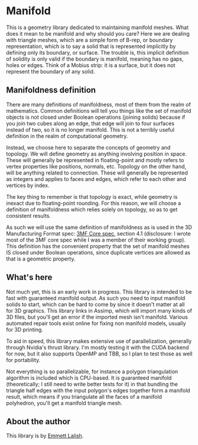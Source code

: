 # Manifold

This is a geometry library dedicated to maintaining manifold meshes. What does it mean to be manifold and why should you care? Here we are dealing with triangle meshes, which are a simple form of B-rep, or boundary representation, which is to say a solid that is represented implicitly by defining only its boundary, or surface. The trouble is, this implicit definition of solidity is only valid if the boundary is manifold, meaning has no gaps, holes or edges. Think of a Mobius strip: it is a surface, but it does not represent the boundary of any solid. 

## Manifoldness definition

There are many definitions of manifoldness, most of them from the realm of mathematics. Common definitions will tell you things like the set of manifold objects is not closed under Boolean operations (joining solids) because if you join two cubes along an edge, that edge will join to four surfaces instead of two, so it is no longer manifold. This is not a terribly useful definition in the realm of computational geometry. 

Instead, we choose here to separate the concepts of geometry and topology. We will define geometry as anything involving position in space. These will generally be represented in floating-point and mostly refers to vertex properties like positions, normals, etc. Topology on the other hand, will be anything related to connection. These will generally be represented as integers and applies to faces and edges, which refer to each other and vertices by index. 

The key thing to remember is that topology is exact, while geometry is inexact due to floating-point rounding. For this reason, we will choose a definition of manifoldness which relies solely on topology, so as to get consistent results. 

As such we will use the same definition of manifoldness as is used in the 3D Manufacturing Format spec: [3MF Core spec](https://github.com/3MFConsortium/spec_core/blob/master/3MF%20Core%20Specification.md), section 4.1 (disclosure: I wrote most of the 3MF core spec while I was a member of their working group). This definition has the convenient property that the set of manifold meshes IS closed under Boolean operations, since duplicate vertices are allowed as that is a geometric property. 

## What's here

Not much yet, this is an early work in progress. This library is intended to be fast with guaranteed manifold output. As such you need to input manifold solids to start, which can be hard to come by since it doesn't matter at all for 3D graphics. This library links in Assimp, which will import many kinds of 3D files, but you'll get an error if the imported mesh isn't manifold. Various automated repair tools exist online for fixing non manifold models, usually for 3D printing. 

To aid in speed, this library makes extensive use of parallelization, generally through Nvidia's thrust library. I'm mostly testing it with the CUDA backend for now, but it also supports OpenMP and TBB, so I plan to test those as well for portability. 

Not everything is so parallelizable, for instance a polygon triangulation algorithm is included which is CPU-based. It is guaranteed manifold (theoretically; I still need to write better tests for it) in that bundling the triangle half edges with the input polygon's edges together form a manifold result, which means if you triangulate all the faces of a manifold polyhedron, you'll get a manifold triangle mesh.

## About the author

This library is by [Emmett Lalish](https://www.thingiverse.com/emmett).